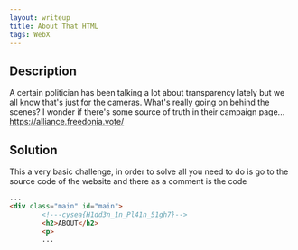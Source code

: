 ```yaml
---
layout: writeup
title: About That HTML
tags: WebX
---
```


## Description

A certain politician has been talking a lot about transparency lately but we all know that's just for the cameras. What's really going on behind the scenes? I wonder if there's some source of truth in their campaign page... https://alliance.freedonia.vote/

<!--more-->

## Solution

This a very basic challenge, in order to solve all you need to do is go to the source code of the website and there as a comment is the code

```html
...
<div class="main" id="main">
        <!---cysea{H1dd3n_1n_Pl41n_51gh7}-->
        <h2>ABOUT</h2>
        <p>
		...
```
